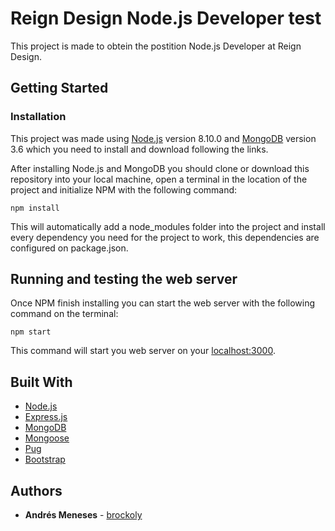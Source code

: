 # Reign Design Node.js Developer test
This project is made to obtein the postition Node.js Developer at Reign Design.


## Getting Started
### Installation

This project was made using [Node.js](https://nodejs.org/en/download/releases/) version 8.10.0 and [MongoDB](https://www.mongodb.com/download-center#previous) version 3.6 which you need to install and download following the links.

After installing Node.js and MongoDB you should clone or download this repository into your local machine, open a terminal in the location of the project and initialize NPM with the following command:

```
npm install
```

This will automatically add a node_modules folder into the project and install every dependency you need for the project to work, this dependencies are configured on package.json.


## Running and testing the web server

Once NPM finish installing you can start the web server with the following command on the terminal:
```
npm start
```
This command will start you web server on your [localhost:3000](http://localhost:3000).



## Built With

* [Node.js](https://nodejs.org/en/)
* [Express.js](http://expressjs.com/)
* [MongoDB](https://www.mongodb.com/)
* [Mongoose](https://mongoosejs.com/)
* [Pug](https://pugjs.org/api/getting-started.html/)
* [Bootstrap](https://getbootstrap.com/)


## Authors

* **Andrés Meneses** - [brockoly](https://github.com/brockoly)